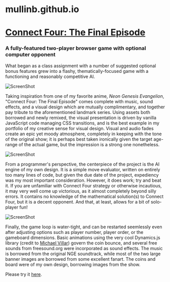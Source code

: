 # mullinb.github.io


<h1><a href="https://mullinb.github.io/connect4/">Connect Four: The Final Episode </a></h1>

<h3> A fully-featured two-player browser game with optional computer opponent </h3>

What began as a class assignment with a number of suggested optional bonus features grew into a flashy, thematically-focused game with a functioning and reasonably competitive AI.

![ScreenShot](screenshot.jpg)

Taking inspiration from one of my favorite anime, <i>Neon Genesis Evangelion</i>, "Connect Four: The Final Episode" comes complete with music, sound effects, and a visual design which are mutually complimentary, and together pay tribute to the aforementioned landmark series. Using assets both borrowed and newly remixed, the visual presentation is driven by vanilla JavaScript code managing CSS transitions, and is the best example in my portfolio of my creative sense for visual design. Visual and audio fades create an epic yet moody atmosphere, completely in keeping with the tone of the original show; it is perhaps best taken ironically given the target age-range of the actual game, but the impression is a strong one nonetheless.

![ScreenShot](screenshot.jpg)

From a programmer's perspective, the centerpiece of the project is the AI engine of my own design. It is a simple move evaluator, written on entirely too many lines of code, but given the due date of the project, expediency was my most important consideration. However, it does work; try and beat it. If you are unfamiliar with Connect Four strategy or otherwise incautious, it may very well come up victorious, as it almost completely beyond silly errors. It contains no knowledge of the mathematical solution(s) to Connect Four, but it is a decent opponent. And that, at least, allows for a bit of solo-player fun!

![ScreenShot](https://s3.amazonaws.com/fluxlymoppings/pics/wHHJ2nfut2aNHwPCyJbQB0lt3zsSeHE7.png)

Finally, the game loop is water-tight, and can be restarted seemlessly even after adjusting options such as player number, player order, or the gameboard dimensions. Basic animations using the very cool Dynamics.js library (credit to <a href="http://www.michaelvillar.com/">Michael Villar</a>) govern the coin bounce, and several free sounds from freesound.org were incorporated as sound effects. The music is borrowed from the original NGE soundtrack, while most of the two large banner images are borrowed from some excellent fanart. The coins and board were of my own design, borrowing images from the show.

Please try it <a href="https://mullinb.github.io/connect4/">here</a>.





